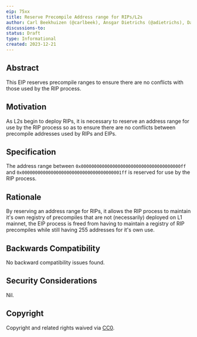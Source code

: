 ```yaml
---
eip: 75xx
title: Reserve Precompile Address range for RIPs/L2s
author: Carl Beekhuizen (@carlbeek), Ansgar Dietrichs (@adietrichs), Danny Ryan (@djrtwo), Tim Beiko (@timbeiko)
discussions-to: 
status: Draft
type: Informational
created: 2023-12-21
---
```


## Abstract

This EIP reserves precompile ranges to ensure there are no conflicts with those used by the RIP process.

## Motivation

As L2s begin to deploy RIPs, it is necessary to reserve an address range for use by the RIP process so as to ensure there are no conflicts between precompile addresses used by RIPs and EIPs.

## Specification

The address range between `0x00000000000000000000000000000000000000ff` and `0x00000000000000000000000000000000000001ff` is reserved for use by the RIP process.

## Rationale

By reserving an address range for RIPs, it allows the RIP process to maintain it's own registry of precompiles that are not (necessarily) deployed on L1 mainnet, the EIP process is freed from having to maintain a registry of RIP precompiles while still having 255 addresses for it's own use.

## Backwards Compatibility

No backward compatibility issues found.

## Security Considerations

Nil.

## Copyright

Copyright and related rights waived via [CC0](../LICENSE.md).
